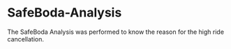# SafeBoda-Analysis
The SafeBoda Analysis was performed to know the reason for the high ride cancellation.

